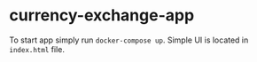# currency-exchange-app

To start app simply run `docker-compose up`.
Simple UI is located in `index.html` file.
